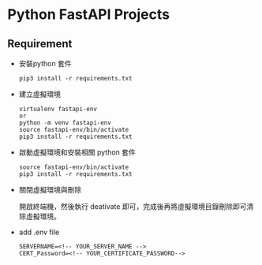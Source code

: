 # Python FastAPI Projects

## Requirement

- 安裝python 套件

  ```shell
  pip3 install -r requirements.txt
  ```

- 建立虛擬環境

  ```shell
  virtualenv fastapi-env
  or
  python -m venv fastapi-env
  source fastapi-env/bin/activate
  pip3 install -r requirements.txt
  ```

- 啟動虛擬環境和安裝相關 python 套件

  ```shell
  source fastapi-env/bin/activate
  pip3 install -r requirements.txt
  ```

- 關閉虛擬環境與刪除

  開啟終端機，然後執行 deativate 即可，完成後再將虛擬環境目錄刪除即可清除虛擬環境。

- add .env file

  ```shell
  SERVERNAME=<!-- YOUR_SERVER_NAME -->
  CERT_Password=<!-- YOUR_CERTIFICATE_PASSWORD-->
  ```
  